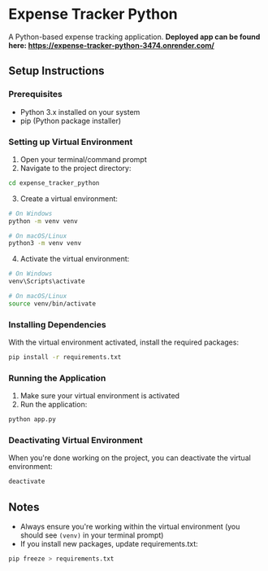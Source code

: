 # Expense Tracker Python

A Python-based expense tracking application. 
**Deployed app can be found here: https://expense-tracker-python-3474.onrender.com/**

## Setup Instructions

### Prerequisites
- Python 3.x installed on your system
- pip (Python package installer)

### Setting up Virtual Environment

1. Open your terminal/command prompt
2. Navigate to the project directory:
```bash
cd expense_tracker_python
```

3. Create a virtual environment:
```bash
# On Windows
python -m venv venv

# On macOS/Linux
python3 -m venv venv
```

4. Activate the virtual environment:
```bash
# On Windows
venv\Scripts\activate

# On macOS/Linux
source venv/bin/activate
```

### Installing Dependencies

With the virtual environment activated, install the required packages:
```bash
pip install -r requirements.txt
```

### Running the Application

1. Make sure your virtual environment is activated
2. Run the application:
```bash
python app.py
```

### Deactivating Virtual Environment

When you're done working on the project, you can deactivate the virtual environment:
```bash
deactivate
```

## Notes
- Always ensure you're working within the virtual environment (you should see `(venv)` in your terminal prompt)
- If you install new packages, update requirements.txt:
```bash
pip freeze > requirements.txt
```
```
